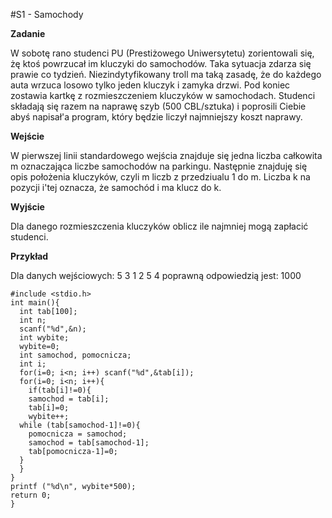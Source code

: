 #S1 - Samochody


**Zadanie**

W sobotę rano studenci PU (Prestiżowego Uniwersytetu) zorientowali się, żę ktoś powrzucał im kluczyki do samochodów. Taka sytuacja zdarza się prawie co tydzień. Niezindytyfikowany troll ma taką zasadę, że do każdego auta wrzuca losowo tylko jeden kluczyk i zamyka drzwi. Pod koniec zostawia kartkę z rozmieszczeniem kluczyków w samochodach. Studenci składają się razem na naprawę szyb (500 CBL/sztuka) i poprosili Ciebie abyś napisał'a program, który będzie liczył najmniejszy koszt naprawy.

**Wejście**

W pierwszej linii standardowego wejścia znajduje się jedna liczba całkowita m oznaczająca liczbe samochodów na parkingu. Następnie znajduję się opis położenia kluczyków, czyli m liczb z przedziualu 1 do m. Liczba k na pozycji i'tej oznacza, że samochód i ma klucz do k.

**Wyjście**

Dla danego rozmieszczenia kluczyków oblicz ile najmniej mogą zapłacić studenci.

**Przykład**

Dla danych wejściowych:
5
3 1 2 5 4
poprawną odpowiedzią jest:
1000


    #include <stdio.h>
    int main(){
      int tab[100];
      int n;
      scanf("%d",&n);
      int wybite;
      wybite=0;
      int samochod, pomocnicza;
      int i;
      for(i=0; i<n; i++) scanf("%d",&tab[i]);
      for(i=0; i<n; i++){
        if(tab[i]!=0){
        samochod = tab[i];
        tab[i]=0;
        wybite++;
      while (tab[samochod-1]!=0){
        pomocnicza = samochod;
        samochod = tab[samochod-1];
        tab[pomocnicza-1]=0;
      }
      }
    }
    printf ("%d\n", wybite*500);
    return 0;
    }
